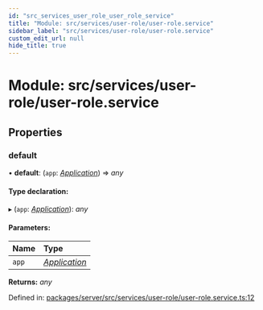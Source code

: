 ```yaml
---
id: "src_services_user_role_user_role_service"
title: "Module: src/services/user-role/user-role.service"
sidebar_label: "src/services/user-role/user-role.service"
custom_edit_url: null
hide_title: true
---
```


# Module: src/services/user-role/user-role.service

## Properties

### default

• **default**: (`app`: [*Application*](src_declarations.md#application)) => *any*

#### Type declaration:

▸ (`app`: [*Application*](src_declarations.md#application)): *any*

#### Parameters:

Name | Type |
:------ | :------ |
`app` | [*Application*](src_declarations.md#application) |

**Returns:** *any*

Defined in: [packages/server/src/services/user-role/user-role.service.ts:12](https://github.com/xr3ngine/xr3ngine/blob/66a84a950/packages/server/src/services/user-role/user-role.service.ts#L12)
